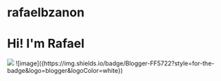 # rafaelbzanon
# Hi! I'm Rafael
<img src="{https://img.shields.io/badge/Blogger-FF5722?style=for-the-badge&logo=blogger&logoColor=white}">
![image]({https://img.shields.io/badge/Blogger-FF5722?style=for-the-badge&logo=blogger&logoColor=white})